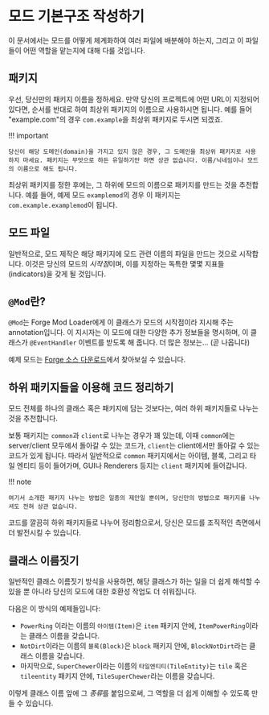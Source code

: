 모드 기본구조 작성하기
====================

이 문서에서는 모드를 어떻게 체계화하여 여러 파일에 배분해야 하는지, 그리고 이 파일들이 어떤 역할을 맡는지에 대해 다룰 것입니다.

패키지
---------

우선, 당신만의 패키지 이름을 정하세요. 만약 당신의 프로젝트에 어떤 URL이 지정되어 있다면, 순서를 반대로 하여 최상위 패키지의 이름으로 사용하시면 됩니다. 예를 들어 "example.com"의 경우 `com.example`을 최상위 패키지로 두시면 되겠죠.

!!! important

    당신이 해당 도메인(domain)을 가지고 있지 않은 경우, 그 도메인을 최상위 패키지로 사용하지 마세요. 패키지는 무엇으로 하든 유일하기만 하면 상관 없습니다. 이름/닉네임이나 모드의 이름으로 해도 됩니다.

최상위 패키지를 정한 후에는, 그 하위에 모드의 이름으로 패키지를 만드는 것을 추천합니다. 예를 들어, 예제 모드 `examplemod`의 경우 이 패키지는 `com.example.examplemod`이 됩니다.

모드 파일
------------

일반적으로, 모드 제작은 해당 패키지에 모드 관련 이름의 파일을 만드는 것으로 시작합니다. 이것은 당신의 모드의 *시작점*이며, 이를 지정하는 독특한 몇몇 지표들(indicators)을 갖게 될 것입니다.

`@Mod`란?
-------------

`@Mod`는 Forge Mod Loader에게 이 클래스가 모드의 시작점이라 지시해 주는 annotation입니다. 이 지시자는 이 모드에 대한 다양한 추가 정보들을 명시하며, 이 클래스가 `@EventHandler` 이벤트를 받도록 해 줍니다. 더 많은 정보는... (곧 나옵니다)

예제 모드는 [Forge 소스 다운로드](http://files.minecraftforge.net/)에서 찾아보실 수 있습니다.

하위 패키지들을 이용해 코드 정리하기
------------------------------------------

모드 전체를 하나의 클래스 혹은 패키지에 담는 것보다는, 여러 하위 패키지들로 나누는 것을 추천합니다.

보통 패키지는 `common`과 `client`로 나누는 경우가 꽤 있는데, 이때 `common`에는 server/client 모두에서 돌아갈 수 있는 코드가, `client`는 client에서만 돌아갈 수 있는 코드가 있게 됩니다. 따라서 일반적으로 `common` 패키지에서는 아이템, 블록, 그리고 타일 엔티티 등이 들어가며, GUI나 Renderers 등지는 `client` 패키지에 들어갑니다.

!!! note

    여기서 소개한 패키지 나누는 방법은 일종의 제안일 뿐이며, 당신만의 방법으로 패키지를 나누셔도 전혀 상관 없습니다.

코드를 깔끔히 하위 패키지들로 나누어 정리함으로서, 당신은 모드를 조직적인 측면에서 더 발전시킬 수 있습니다.

클래스 이름짓기
--------------------

일반적인 클래스 이름짓기 방식을 사용하면, 해당 클래스가 하는 일을 더 쉽게 해석할 수 있을 뿐 아니라 당신의 모드에 대한 호환성 작업도 더 쉬워집니다.

다음은 이 방식의 예제들입니다:

* `PowerRing` 이라는 이름의 `아이템(Item)`은 `item` 패키지 안에, `ItemPowerRing`이라는 클래스 이름을 갖습니다.
* `NotDirt`이라는 이름의 `블록(Block)`은 `block` 패키지 안에, `BlockNotDirt`라는 클래스 이름을 갖습니다.
* 마지막으로, `SuperChewer`이라는 이름의 `타일엔티티(TileEntity)`는 `tile` 혹은 `tileentity` 패키지 안에, `TileSuperChewer`라는 이름을 갖습니다.

이렇게 클래스 이름 앞에 그 *종류*를 붙임으로써, 그 역할을 더 쉽게 이해할 수 있도록 만들 수 있습니다.
